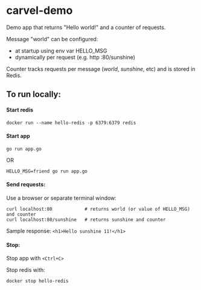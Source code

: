 # carvel-demo

Demo app that returns "Hello world!" and a counter of requests.

Message "world" can be configured:
- at startup using env var HELLO_MSG
- dynamically per request (e.g. http :80/sunshine)
    
Counter tracks requests per message (_world_, _sunshine_, etc) and is stored in Redis.

## To run locally:

#### Start redis
```shell
docker run --name hello-redis -p 6379:6379 redis
```

#### Start app
```shell
go run app.go
```
OR
```shell
HELLO_MSG=friend go run app.go
```

#### Send requests:
Use a browser or separate terminal window:
```shell
curl localhost:80            # returns world (or value of HELLO_MSG) and counter
curl localhost:80/sunshine   # returns sunshine and counter
```

Sample response:
`<h1>Hello sunshine 11!</h1>`

#### Stop:
Stop app with `<Ctrl+C>`

Stop redis with:
```shell
docker stop hello-redis
```